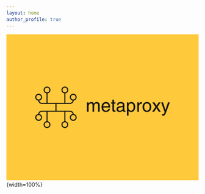 ```yaml
---
layout: home
author_profile: true
---
```



![metaproxy technologies 日昇製作所](https://raw.githubusercontent.com/metaproxy-technologies/pages/main/docs/logo.png "Probably here is for alt text."){width=100%}

